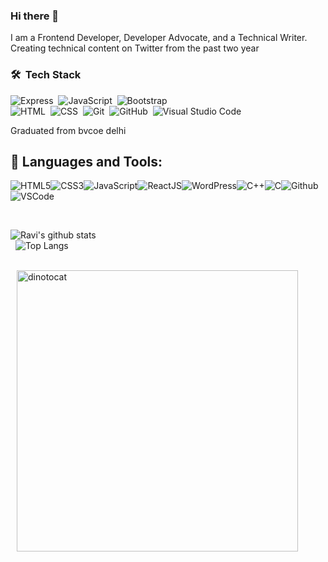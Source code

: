 ### Hi there 👋

I am a Frontend Developer, Developer Advocate, and a Technical Writer. Creating technical content on Twitter from the past two year

### 🛠 &nbsp;Tech Stack

![Express](https://img.shields.io/badge/-Express-05122A?style=flat&logo=express)&nbsp;
![JavaScript](https://img.shields.io/badge/-JavaScript-05122A?style=flat&logo=javascript)&nbsp;
![Bootstrap](https://img.shields.io/badge/-Bootstrap-05122A?style=flat&logo=bootstrap&logoColor=563D7C)\
![HTML](https://img.shields.io/badge/-HTML-05122A?style=flat&logo=HTML5)&nbsp;
![CSS](https://img.shields.io/badge/-CSS-05122A?style=flat&logo=CSS3&logoColor=1572B6)&nbsp;
![Git](https://img.shields.io/badge/-Git-05122A?style=flat&logo=git)&nbsp;
![GitHub](https://img.shields.io/badge/-GitHub-05122A?style=flat&logo=github)&nbsp;
![Visual Studio Code](https://img.shields.io/badge/-Visual%20Studio%20Code-05122A?style=flat&logo=visual-studio-code&logoColor=007ACC)&nbsp;

Graduated from bvcoe delhi

## 🚀 Languages and Tools:

![HTML5](https://img.icons8.com/color/30/html-5.png)![CSS3](https://img.icons8.com/color/30/css3.png)![JavaScript](https://img.icons8.com/color/30/javascript.png)![ReactJS](https://img.icons8.com/color/30/react-native.png)![WordPress](https://img.icons8.com/color/30/wordpress.png)![C++](https://img.icons8.com/color/30/c-plus-plus-logo.png)![C](https://img.icons8.com/color/30/c-programming.png)![Github](https://img.icons8.com/color-glass/30/github.png)![VSCode](https://img.icons8.com/color/30/visual-studio-code-2019.png)
<br/>


<!--
**Ravikumar7210/Ravikumar7210** is a ✨ _special_ ✨ repository because its `README.md` (this file) appears on your GitHub profile.

Here are some ideas to get you started:

- 🔭 I’m currently working on ...
- 🌱 I’m currently learning ...
- 👯 I’m looking to collaborate on ...
- 🤔 I’m looking for help with ...
- 💬 Ask me about ...
- 📫 How to reach me: ...
- 😄 Pronouns: ...
- ⚡ Fun fact: ...
-->
<br>

![Ravi's github stats](https://github-readme-stats.vercel.app/api?username=RaviKumar7210&count_private=true&show_icons=true&theme=radical&include_all_commits=true)
<br/>
&nbsp;
![Top Langs](https://github-readme-stats.vercel.app/api/top-langs/?username=Ravikumar7210&theme=radical)

<br/>

<img src="https://github.com/ayush2390/banner/blob/main/web-development-programmer-engineering-coding-website-augmented-reality-interface-screens-developer-project-engineer-programming-software-application-design-cartoon-illustration_107791-3863-removebg-p.png" alt="dinotocat" style="float: left; margin-left: 10px;" width="450px" />
